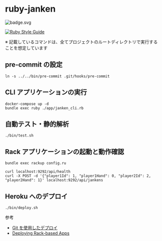 # ruby-janken

![badge.svg](https://github.com/os1ma/ruby-janken/workflows/workflow/badge.svg)

[![Ruby Style Guide](https://img.shields.io/badge/code_style-rubocop-brightgreen.svg)](https://github.com/rubocop-hq/rubocop)

※ 記載しているコマンドは、全てプロジェクトのルートディレクトリで実行することを想定しています

## pre-commit の設定

```shell
ln -s ../../bin/pre-commit .git/hooks/pre-commit
```

## CLI アプリケーションの実行

```shell
docker-compose up -d
bundle exec ruby ./app/janken_cli.rb
```

## 自動テスト・静的解析

```shell
./bin/test.sh
```

## Rack アプリケーションの起動と動作確認

```shell
bundle exec rackup config.ru
```

```shell
curl localhost:9292/api/health
curl -X POST -d '{"player1Id": 1, "player1Hand": 0, "player2Id": 2, "player2Hand": 1}' localhost:9292/api/jankens
```

## Heroku へのデプロイ

```shell
./bin/deploy.sh
```

参考

- [Git を使用したデプロイ](https://devcenter.heroku.com/ja/articles/git)
- [Deploying Rack-based Apps](https://devcenter.heroku.com/articles/rack)

